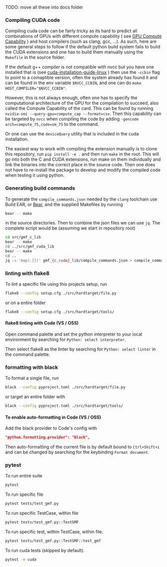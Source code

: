 TODO: move all these into docs folder

### Compiling CUDA code

Compiling cuda code can be fairly tricky as its hard to predict all combinations of GPUs with
different compute capability ( see [GPU Compute Capability](https://developer.nvidia.com/cuda-gpus) )
and host compilers (such as clang, gcc, ...). As such, here are some general steps to follow
if the default python build system fails to build the CUDA extensions and one has to build
them manually using the `Makefile` in the source folder.
 
If the default g++ compiler is not compatible with nvcc but you have one installed that is
(see [cuda-installation-guide-linux](https://docs.nvidia.com/cuda/cuda-installation-guide-linux/index.html#id11) )
then use the `-ccbin` flag to point to a comaptible version, often the system already has
found it and can be found in the env variable `$NVCC_CCBIN`, and one can do
`make HOST_COMPILER="$NVCC_CCBIN"`.

However, this is not always enough, often one has to specify the computational architecture
of the GPU for the compilation to succeed, also called the Compute Capability of the card.
This can be found by running `nvidia-smi --query-gpu=compute_cap --format=csv`. 
Then this capability can be targeted by `nvcc` when compiling the code by adding
`-gencode arch=compute_75,code=sm_75` to the command.

Or one can use the `deviceQuery` utility that is included in the cuda installation.

The easiest way to work with compiling the extension manually is to clone this repository, 
run `pip install -e .`  and then run `make` in the root. This will go into both the C and
CUDA extensions, run make on them individually and link the binaries into the correct place 
in the source code. Then one does not have to re-install the package to develop and 
modify the compiled code when testing it using python.

### Generating build commands

To generate the `compile_commands.json` needed by the `clang` toolchain use
Build EAR, or [Bear](https://github.com/rizsotto/Bear), and the supplied
Makefiles by running

```bash
bear -- make 
```

in the source directories. Then to combine the json files we can use `jq`. The
complete script would be (assuming we start in repository root)

```bash
cd src/gmf_c_lib
bear -- make
cd ../src/gmf_cuda_lib
bear -- make
cd ..
jq -s 'map(.[])' gmf_{c,cuda}_lib/compile_commands.json > compile_commands.json
```


### linting with flake8

To lint a specific file using this projects setup, run

```bash
flake8 --config setup.cfg ./src/hardtarget/file.py
```

or on a entire folder

```bash
flake8 --config setup.cfg ./src/hardtarget/tools/
```

#### flake8 linting with Code (VS / OSS)

Open command palette and set the python interpreter to your local environment 
by searching for `Python: select interpreter`. 

Then select flake8 as the linter by searching for `Python: select linter` in 
the command palette. 

### formatting with black

To format a single file, run

```bash
black --config pyproject.toml ./src/hardtarget/file.py
```

or target an entire folder with 

```bash
black --config pyproject.toml ./src/hardtarget/tools/
```

#### To enable auto-formatting in Code (VS / OSS)

Add the black provider to Code's config with

```json
"python.formatting.provider": "black",
```

Then auto-formatting of the current file is by default bound to `Ctrl+Shift+i` 
and can be changed by searching for the keybinding `Format document`.

### pytest

To run entire suite
```bash
pytest
```
To run specific file
```bash
pytest tests/test_gmf.py
```

To run specific TestCase, within file
```bash
pytest tests/test_gmf.py::TestGMF
```

To run specific test, within TestCase, within file.
```bash
pytest tests/test_gmf.py::TestGMF::test_gmf
```

To run cuda tests (skipped by default).
```bash
pytest -m cuda
```
